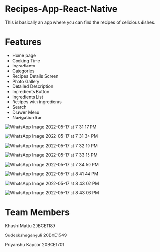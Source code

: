 # Recipes-App-React-Native


This is basically an app where you can find the recipes of delicious dishes.

# Features

* Home page
* Cooking Time
* Ingredients
* Categories
* Recipes Details Screen
* Photo Gallery
* Detailed Description
* Ingredients Button
* Ingredients List
* Recipes with Ingredients
* Search
* Drawer Menu
* Navigation Bar



![WhatsApp Image 2022-05-17 at 7 31 17 PM](https://user-images.githubusercontent.com/79279569/168844889-12bc44b7-0b22-480a-b34e-cb4981b64810.jpeg)

![WhatsApp Image 2022-05-17 at 7 31 34 PM](https://user-images.githubusercontent.com/79279569/168845076-940b398a-3a77-4550-a7bf-f96f5bcf4641.jpeg)

![WhatsApp Image 2022-05-17 at 7 32 10 PM](https://user-images.githubusercontent.com/79279569/168845276-d5db0d72-47b1-4688-acdd-58a85ad7a764.jpeg)

![WhatsApp Image 2022-05-17 at 7 33 15 PM](https://user-images.githubusercontent.com/79279569/168845510-b4683bb5-5686-4a72-8487-b85c1e52e64c.jpeg)

![WhatsApp Image 2022-05-17 at 7 34 50 PM](https://user-images.githubusercontent.com/79279569/168845571-b9c554b9-7700-4fc4-93d8-9a6a1c9d9d5e.jpeg)

![WhatsApp Image 2022-05-17 at 8 41 44 PM](https://user-images.githubusercontent.com/79279569/168845782-046b7bf1-5e34-427c-a29b-15d6bb098c34.jpeg)

![WhatsApp Image 2022-05-17 at 8 43 02 PM](https://user-images.githubusercontent.com/79279569/168846089-47dd9173-bd50-4a98-9823-88ef7a2da348.jpeg)

![WhatsApp Image 2022-05-17 at 8 43 03 PM](https://user-images.githubusercontent.com/79279569/168846130-12007b48-0391-4695-b62e-f8c1b3d9009b.jpeg)












# Team Members
Khushi Mattu 20BCE1189

Sudeekshaganguli 20BCE1549

Priyanshu Kapoor 20BCE1701
